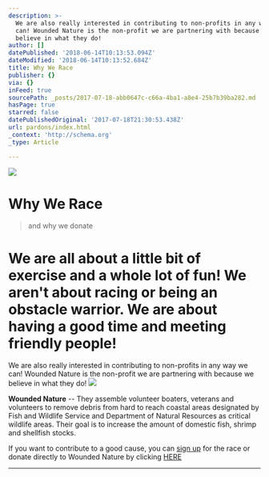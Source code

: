 ```yaml
---
description: >-
  We are also really interested in contributing to non-profits in any way we
  can! Wounded Nature is the non-profit we are partnering with because we
  believe in what they do!
author: []
datePublished: '2018-06-14T10:13:53.094Z'
dateModified: '2018-06-14T10:13:52.684Z'
title: Why We Race
publisher: {}
via: {}
inFeed: true
sourcePath: _posts/2017-07-18-abb0647c-c66a-4ba1-a8e4-25b7b39ba282.md
hasPage: true
starred: false
datePublishedOriginal: '2017-07-18T21:30:53.438Z'
url: pardons/index.html
_context: 'http://schema.org'
_type: Article

---
```

![](https://the-grid-user-content.s3-us-west-2.amazonaws.com/1e7e7900-82ca-477e-9b64-ed4ca1322844.jpg)

# Why We Race

> and why we donate

# We are all about a little bit of exercise and a whole lot of fun! We aren't about racing or being an obstacle warrior. We are about having a good time and meeting friendly people!

We are also really interested in contributing to non-profits in any way we can! Wounded Nature is the non-profit we are partnering with because we believe in what they do!
![](https://the-grid-user-content.s3-us-west-2.amazonaws.com/b33b78e1-c026-4ed8-849f-bd00227162dd.png)

**Wounded Nature** -- They assemble volunteer boaters, veterans and volunteers to remove debris from hard to reach coastal areas designated by Fish and Wildlife Service and Department of Natural Resources as critical wildlife areas. Their goal is to increase the amount of domestic fish, shrimp and shellfish stocks.

If you want to contribute to a good cause, you can [sign up][0] for the race or donate directly to Wounded Nature by clicking [HERE][1]

---



[0]: http://dashandbash.com/RaceLocations.aspx
[1]: http://dashandbash.com/DonateWN.aspx